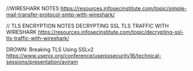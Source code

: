 
//WIRESHARK NOTES
https://resources.infosecinstitute.com/topic/simple-mail-transfer-protocol-smtp-with-wireshark/



// TLS ENCRYPTION NOTES
DECRYPTING SSL TLS TRAFFIC WITH WIRESHARK
https://resources.infosecinstitute.com/topic/decrypting-ssl-tls-traffic-with-wireshark/

DROWN: Breaking TLS Using SSLv2 
https://www.usenix.org/conference/usenixsecurity16/technical-sessions/presentation/aviram
